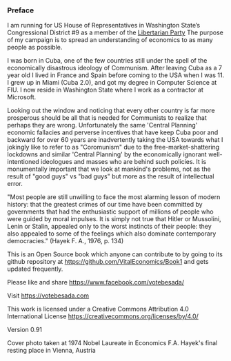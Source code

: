 ### Preface 


I am running for US House of Representatives in Washington State’s Congressional District #9 as a member of the [Libertarian Party](https://www.lp.org/issues/) The purpose of my campaign is to spread an understanding of economics to as many people as possible.


I was born in Cuba, one of the few countries still under the spell of the economically disastrous ideology of Communism. After leaving Cuba as a 7 year old I lived in France and Spain before coming to the USA when I was 11. I grew up in Miami (Cuba 2.0), and got my degree in Computer Science at FIU. I now reside in Washington State where I work as a contractor at Microsoft. 

Looking out the window and noticing that every other country is far more prosperous should be all that is needed for Communists to realize that perhaps they are wrong. Unfortunately the same 'Central Planning' economic fallacies and perverse incentives that have keep Cuba poor and backward for over 60 years are inadvertently taking the USA towards what I jokingly like to refer to as "Coromunism" due to the free-market-shattering lockdowns and similar 'Central Planning' by the economically ignorant well-intentioned ideologues and masses who are behind such policies. It is monumentally important that we look at mankind's problems, not as the result of "good guys" vs "bad guys" but more as the result of intellectual error. 

"Most people are still unwilling to face the most alarming lesson of modern history: that the greatest crimes of our time have been committed by governments that had the enthusiastic support of millions of people who were guided by moral impulses. It is simply not true that Hitler or Mussolini, Lenin or Stalin, appealed only to the worst instincts of their people: they also appealed to some of the feelings which also dominate contemporary democracies." (Hayek F. A., 1976, p. 134)

  


This is an Open Source book which anyone can contribute to by going to its github repository at https://github.com/VitalEconomics/Book1 and gets updated frequently.

Please like and share https://www.facebook.com/votebesada/

Visit https://votebesada.com

This work is licensed under a Creative Commons Attribution 4.0 International License
https://creativecommons.org/licenses/by/4.0/

Version 0.91

Cover photo taken at 1974 Nobel Laureate in Economics F.A. Hayek's final resting place in Vienna, Austria

